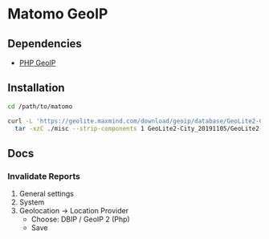 # Matomo GeoIP

## Dependencies

- [PHP GeoIP](/php-geoip.md)

## Installation

```sh
cd /path/to/matomo
```

```sh
curl -L 'https://geolite.maxmind.com/download/geoip/database/GeoLite2-City.tar.gz' | \
  tar -xzC ./misc --strip-components 1 GeoLite2-City_20191105/GeoLite2-City.mmdb
```

## Docs

### Invalidate Reports

1. General settings
2. System
3. Geolocation -> Location Provider
   - Choose: DBIP / GeoIP 2 (Php)
   - Save
